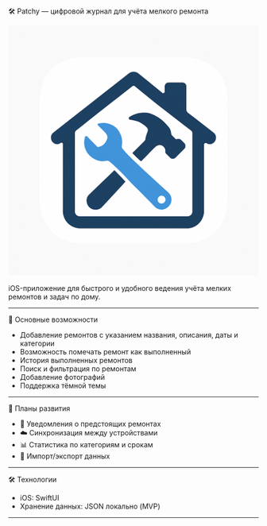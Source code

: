 🛠 Patchy — цифровой журнал для учёта мелкого ремонта

![Главный экран](./assets/patchy.png)

iOS-приложение для быстрого и удобного ведения учёта мелких ремонтов и задач по дому.

---

  📱 Основные возможности
- Добавление ремонтов с указанием названия, описания, даты и категории
- Возможность помечать ремонт как выполненный
- История выполненных ремонтов
- Поиск и фильтрация по ремонтам
- Добавление фотографий
- Поддержка тёмной темы

---

  🚀 Планы развития
- 📌 Уведомления о предстоящих ремонтах
- ☁️ Синхронизация между устройствами
- 📊 Статистика по категориям и срокам
- 🔄 Импорт/экспорт данных

---

  🛠 Технологии

- iOS: SwiftUI
- Хранение данных: JSON локально (MVP)

---



